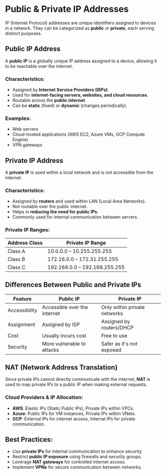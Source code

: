 # Public & Private IP Addresses

IP (Internet Protocol) addresses are unique identifiers assigned to devices in a network. They can be categorized as **public** or **private**, each serving distinct purposes.

## Public IP Address
A **public IP** is a globally unique IP address assigned to a device, allowing it to be reachable over the internet.

### Characteristics:
- Assigned by **Internet Service Providers (ISPs)**.
- Used for **internet-facing servers, websites, and cloud resources**.
- Routable across the **public internet**.
- Can be **static** (fixed) or **dynamic** (changes periodically).

### Examples:
- Web servers
- Cloud-hosted applications (AWS EC2, Azure VMs, GCP Compute Engine)
- VPN gateways

## Private IP Address
A **private IP** is used within a local network and is not accessible from the internet.

### Characteristics:
- Assigned by **routers** and used within LAN (Local Area Networks).
- Not routable over the public internet.
- Helps in **reducing the need for public IPs**.
- Commonly used for internal communication between servers.

### Private IP Ranges:
| Address Class | Private IP Range |
|--------------|-----------------|
| Class A | 10.0.0.0 – 10.255.255.255 |
| Class B | 172.16.0.0 – 172.31.255.255 |
| Class C | 192.168.0.0 – 192.168.255.255 |

## Differences Between Public and Private IPs
| Feature | Public IP | Private IP |
|---------|----------|-----------|
| Accessibility | Accessible over the internet | Only within private networks |
| Assignment | Assigned by ISP | Assigned by routers/DHCP |
| Cost | Usually incurs cost | Free to use |
| Security | More vulnerable to attacks | Safer as it's not exposed |

## NAT (Network Address Translation)
Since private IPs cannot directly communicate with the internet, **NAT** is used to map private IPs to a public IP when making external requests.

### Cloud Providers & IP Allocation:
- **AWS**: Elastic IPs (Static Public IPs), Private IPs within VPCs.
- **Azure**: Public IPs for VM instances, Private IPs within VNets.
- **GCP**: External IPs for internet access, Internal IPs for private communication.

## Best Practices:
- Use **private IPs** for internal communication to enhance security.
- Restrict **public IP exposure** using firewalls and security groups.
- Leverage **NAT gateways** for controlled internet access.
- Implement **VPNs** for secure communication between networks.

